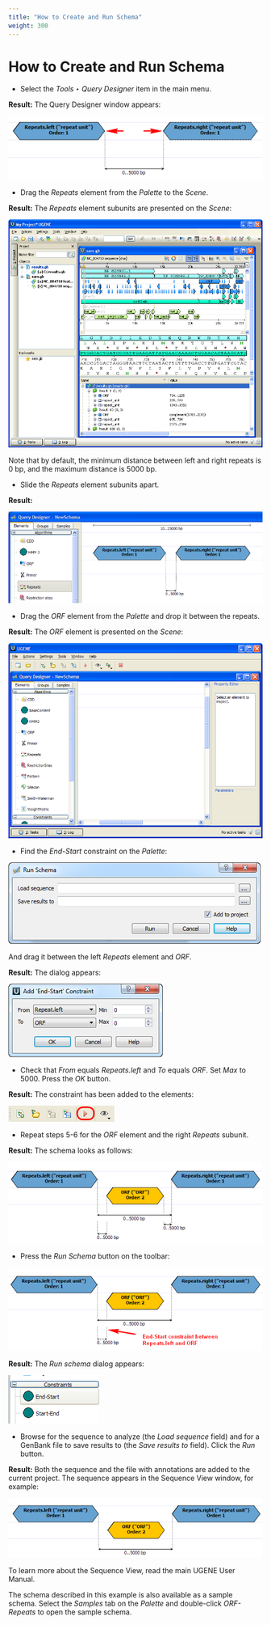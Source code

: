 ```yaml
---
title: "How to Create and Run Schema"
weight: 300
---
```


# How to Create and Run Schema

* Select the _Tools ‣ Query Designer_ item in the main menu.

**Result:** The Query Designer window appears:

![](/images/65930610/65930611.png)

* Drag the _Repeats_ element from the _Palette_ to the _Scene_.

**Result:** The _Repeats_ element subunits are presented on the _Scene_:

![](/images/65930610/65930612.png)

Note that by default, the minimum distance between left and right repeats is 0 bp, and the maximum distance is 5000 bp.

* Slide the _Repeats_ element subunits apart.

**Result:**

![](/images/65930610/65930613.png)

* Drag the _ORF_ element from the _Palette_ and drop it between the repeats.

**Result:** The _ORF_ element is presented on the _Scene_:

![](/images/65930610/65930614.png)

* Find the _End-Start_ constraint on the _Palette_:

![](/images/65930610/65930615.png)

And drag it between the left _Repeats_ element and _ORF_.

**Result:** The dialog appears:

![](/images/65930610/65930616.png)

* Check that _From_ equals _Repeats.left_ and _To_ equals _ORF_. Set _Max_ to 5000. Press the _OK_ button.

**Result:** The constraint has been added to the elements:

![](/images/65930610/65930617.png)

* Repeat steps 5-6 for the _ORF_ element and the right _Repeats_ subunit.

**Result:** The schema looks as follows:

![](/images/65930610/65930618.png)

* Press the _Run Schema_ button on the toolbar:

![](/images/65930610/65930619.png)

**Result:** The _Run schema_ dialog appears:

![](/images/65930610/65930620.png)

* Browse for the sequence to analyze (the _Load sequence_ field) and for a GenBank file to save results to (the _Save results to_ field). Click the _Run_ button.

**Result:** Both the sequence and the file with annotations are added to the current project. The sequence appears in the Sequence View window, for example:

![](/images/65930610/65930621.png)

To learn more about the Sequence View, read the main UGENE User Manual.

The schema described in this example is also available as a sample schema. Select the _Samples_ tab on the _Palette_ and double-click _ORF-Repeats_ to open the sample schema.